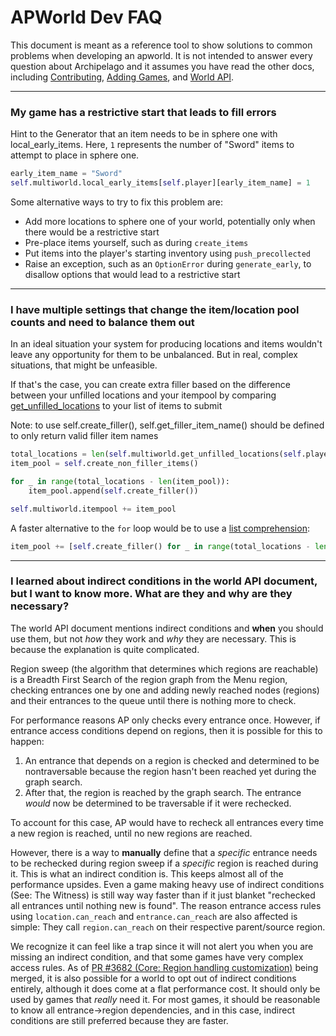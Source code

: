 # APWorld Dev FAQ

This document is meant as a reference tool to show solutions to common problems when developing an apworld.
It is not intended to answer every question about Archipelago and it assumes you have read the other docs, 
including [Contributing](contributing.md), [Adding Games](<adding games.md>), and [World API](<world api.md>).

---

### My game has a restrictive start that leads to fill errors

Hint to the Generator that an item needs to be in sphere one with local_early_items. Here, `1` represents the number of "Sword" items to attempt to place in sphere one.
```py
early_item_name = "Sword"
self.multiworld.local_early_items[self.player][early_item_name] = 1
```

Some alternative ways to try to fix this problem are:
* Add more locations to sphere one of your world, potentially only when there would be a restrictive start
* Pre-place items yourself, such as during `create_items`
* Put items into the player's starting inventory using `push_precollected`
* Raise an exception, such as an `OptionError` during `generate_early`, to disallow options that would lead to a restrictive start

---

### I have multiple settings that change the item/location pool counts and need to balance them out

In an ideal situation your system for producing locations and items wouldn't leave any opportunity for them to be unbalanced. But in real, complex situations, that might be unfeasible.

If that's the case, you can create extra filler based on the difference between your unfilled locations and your itempool by comparing [get_unfilled_locations](https://github.com/ArchipelagoMW/Archipelago/blob/main/BaseClasses.py#:~:text=get_unfilled_locations) to your list of items to submit

Note: to use self.create_filler(), self.get_filler_item_name() should be defined to only return valid filler item names
```py
total_locations = len(self.multiworld.get_unfilled_locations(self.player))
item_pool = self.create_non_filler_items()

for _ in range(total_locations - len(item_pool)):
    item_pool.append(self.create_filler())

self.multiworld.itempool += item_pool
```

A faster alternative to the `for` loop would be to use a [list comprehension](https://docs.python.org/3/tutorial/datastructures.html#list-comprehensions):
```py
item_pool += [self.create_filler() for _ in range(total_locations - len(item_pool))]
```

---

### I learned about indirect conditions in the world API document, but I want to know more. What are they and why are they necessary?

The world API document mentions indirect conditions and **when** you should use them, but not *how* they work and *why* they are necessary. This is because the explanation is quite complicated.

Region sweep (the algorithm that determines which regions are reachable) is a Breadth First Search of the region graph from the Menu region, checking entrances one by one and adding newly reached nodes (regions) and their entrances to the queue until there is nothing more to check.

For performance reasons AP only checks every entrance once. However, if entrance access conditions depend on regions, then it is possible for this to happen:
1. An entrance that depends on a region is checked and determined to be nontraversable because the region hasn't been reached yet during the graph search.
2. After that, the region is reached by the graph search. The entrance *would* now be determined to be traversable if it were rechecked.

To account for this case, AP would have to recheck all entrances every time a new region is reached, until no new regions are reached.

However, there is a way to **manually** define that a *specific* entrance needs to be rechecked during region sweep if a *specific* region is reached during it. This is what an indirect condition is.
This keeps almost all of the performance upsides. Even a game making heavy use of indirect conditions (See: The Witness) is still way way faster than if it just blanket "rechecked all entrances until nothing new is found".
The reason entrance access rules using `location.can_reach` and `entrance.can_reach` are also affected is simple: They call `region.can_reach` on their respective parent/source region.

We recognize it can feel like a trap since it will not alert you when you are missing an indirect condition, and that some games have very complex access rules.
As of [PR #3682 (Core: Region handling customization)](https://github.com/ArchipelagoMW/Archipelago/pull/3682) being merged, it is also possible for a world to opt out of indirect conditions entirely, although it does come at a flat performance cost.
It should only be used by games that *really* need it. For most games, it should be reasonable to know all entrance->region dependencies, and in this case, indirect conditions are still preferred because they are faster.
